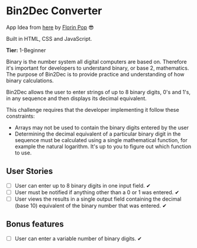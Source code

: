 # Bin2Dec Converter

App Idea from [here](https://github.com/florinpop17/app-ideas) by [Florin Pop](https://github.com/florinpop17/) 😎

Built in HTML, CSS and JavaScript.

**Tier:** 1-Beginner

Binary is the number system all digital computers are based on.
Therefore it's important for developers to understand binary, or base 2,
mathematics. The purpose of Bin2Dec is to provide practice and
understanding of how binary calculations.

Bin2Dec allows the user to enter strings of up to 8 binary digits, 0's
and 1's, in any sequence and then displays its decimal equivalent.

This challenge requires that the developer implementing it follow these
constraints:

- Arrays may not be used to contain the binary digits entered by the user
- Determining the decimal equivalent of a particular binary digit in the
  sequence must be calculated using a single mathematical function, for
  example the natural logarithm. It's up to you to figure out which function
  to use.

## User Stories

- [ ] User can enter up to 8 binary digits in one input field. ✔
- [ ] User must be notified if anything other than a 0 or 1 was entered. ✔
- [ ] User views the results in a single output field containing the decimal (base 10) equivalent of the binary number that was entered. ✔

## Bonus features

- [ ] User can enter a variable number of binary digits. ✔

